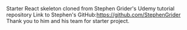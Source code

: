Starter React skeleton cloned from Stephen Grider's Udemy tutorial repository
Link to Stephen's GitHub:https://github.com/StephenGrider
Thank you to him and his team for starter project.

